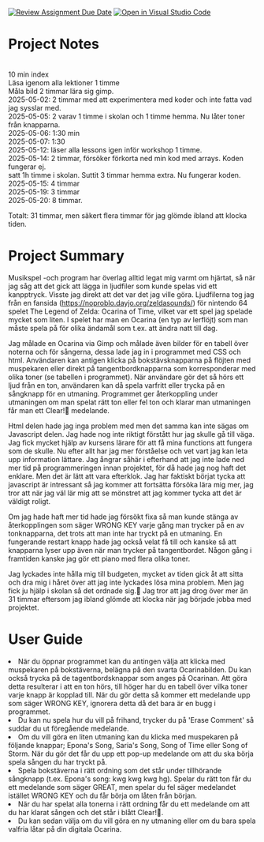 [![Review Assignment Due Date](https://classroom.github.com/assets/deadline-readme-button-22041afd0340ce965d47ae6ef1cefeee28c7c493a6346c4f15d667ab976d596c.svg)](https://classroom.github.com/a/zon3mdIg)
[![Open in Visual Studio Code](https://classroom.github.com/assets/open-in-vscode-2e0aaae1b6195c2367325f4f02e2d04e9abb55f0b24a779b69b11b9e10269abc.svg)](https://classroom.github.com/online_ide?assignment_repo_id=18976889&assignment_repo_type=AssignmentRepo)
# Project Notes
<br>10 min index
<br>Läsa igenom alla lektioner 1 timme
<br>Måla bild 2 timmar lära sig gimp.
<br>2025-05-02: 2 timmar med att experimentera med koder och inte fatta vad jag sysslar med.
<br>2025-05-05: 2 varav 1 timme i skolan och 1 timme hemma. Nu låter toner från knapparna.
<br>2025-05-06: 1:30 min
<br>2025-05-07: 1:30 
<br>2025-05-12: läser alla lessons igen inför workshop 1 timme.
<br>2025-05-14: 2 timmar, försöker förkorta ned min kod med arrays. Koden fungerar ej.
<br>satt 1h timme i skolan. Suttit 3 timmar hemma extra. Nu fungerar koden.
<br>2025-05-15: 4 timmar
<br>2025-05-19: 3 timmar
<br>2025-05-20: 8 timmar.

Totalt: 31 timmar, men säkert flera timmar för jag glömde ibland att klocka tiden. 



# Project Summary
Musikspel -och program har överlag alltid legat mig varmt om hjärtat, så när jag såg att det gick att lägga in ljudfiler som kunde spelas vid ett kanpptryck. Visste jag direkt att det var det jag ville göra. 
Ljudfilerna tog jag från en fansida (https://noproblo.dayjo.org/zeldasounds/) för nintendo 64 spelet The Legend of Zelda: Ocarina of Time, vilket var ett spel jag spelade mycket som liten. I spelet har man en Ocarina (en typ av lerflöjt) som man måste spela på för olika ändamål som t.ex. att ändra natt till dag.

Jag målade en Ocarina via Gimp och målade även bilder för en tabell över noterna och för sångerna, dessa lade jag in i programmet med CSS och html. Användaren kan antigen klicka på bokstävsknapparna på flöjten med muspekaren eller direkt på tangentbordknapparna som korresponderar med olika toner (se tabellen i programmet). När användare gör det så hörs ett ljud från en ton, användaren kan då spela varfritt eller trycka på en sångknapp för en utmaning. Programmet ger återkoppling under utmaningen om man spelat rätt ton eller fel ton och klarar man utmaningen får man ett Clear!🎉 medelande.

Html delen hade jag inga problem med men det samma kan inte sägas om Javascript delen. Jag hade nog inte riktigt förstått hur jag skulle gå till väga. Jag fick mycket hjälp av kursens lärare för att få mina functions att fungera som de skulle. Nu efter allt har jag mer förståelse och vet vart jag kan leta upp information lättare. Jag ångrar såhär i efterhand att jag inte lade ned mer tid på programmeringen innan projektet, för då hade jag nog haft det enklare. Men det är lätt att vara efterklok. Jag har faktiskt börjat tycka att javascript är intressant så jag kommer att fortsätta försöka lära mig mer, jag tror att när jag väl lär mig att se mönstret att jag kommer tycka att det är väldigt roligt. 

Om jag hade haft mer tid hade jag försökt fixa så man kunde stänga av återkopplingen som säger WRONG KEY varje gång man trycker på en av tonknapparna, det trots att man inte har tryckt på en utmaning. En fungerande restart knapp hade jag också velat få till och kanske så att knapparna lyser upp även när man trycker på tangentbordet. Någon gång i framtiden kanske jag gör ett piano med flera olika toner. 

Jag lyckades inte hålla mig till budgeten, mycket av tiden gick åt att sitta och dra mig i håret över att jag inte lyckades lösa mina problem. Men jag fick ju hjälp i skolan så det ordnade sig.🙌
Jag tror att jag drog över mer än 31 timmar eftersom jag ibland glömde att klocka när jag började jobba med projektet. 

# User Guide
<li>När du öppnar programmet kan du antingen välja att klicka med muspekaren på bokstäverna, belägna på den svarta Ocarinabilden. Du kan också trycka på de tagentbordsknappar som anges på Ocarinan. Att göra detta resulterar i att en ton hörs, till höger har du en tabell över vilka toner varje knapp är kopplad till. När du gör detta så kommer ett medelande upp som säger WRONG KEY, ignorera detta då det bara är en bugg i programmet.</li> 
<li>Du kan nu spela hur du vill på frihand, trycker du på 'Erase Comment' så suddar du ut föregående medelande.</li> 
<li>Om du vill göra en liten utmaning kan du klicka med muspekaren på följande knappar; Epona's Song, Saria's Song, Song of Time eller Song of Storm. När du gör det får du upp ett pop-up medelande om att du ska börja spela sången du har tryckt på. 
<li>Spela bokstäverna i rätt ordning som det står under tillhörande sångknapp (t.ex. Epona's song: kwg kwg kwg hg). Spelar du rätt ton får du ett medelande som säger GREAT, men spelar du fel säger medelandet istället WRONG KEY och du får börja om låten från början.</li>
<li>När du har spelat alla tonerna i rätt ordning får du ett medelande om att du har klarat sången och det står i blått Clear!🎉.</li> 
<li>Du kan sedan välja om du vill göra en ny utmaning eller om du bara spela valfria låtar på din digitala Ocarina.</li> 


